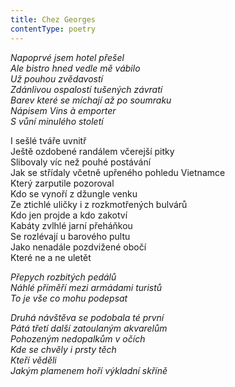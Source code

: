 ```yaml
---
title: Chez Georges
contentType: poetry
---
```


<section>

_Napoprvé jsem hotel přešel  
Ale bistro hned vedle mě vábilo  
Už pouhou zvědavostí  
Zdánlivou ospalostí tušených závratí  
Barev které se míchají až po soumraku  
Nápisem Vins à emporter  
S vůní minulého století_

</section>

<section>

I sešlé tváře uvnitř  
Ještě ozdobené randálem včerejší pitky  
Slibovaly víc než pouhé postávání  
Jak se střídaly včetně upřeného pohledu Vietnamce  
Který zarputile pozoroval  
Kdo se vynoří z džungle venku  
Ze ztichlé uličky i z rozkmotřených bulvárů  
Kdo jen projde a kdo zakotví  
Kabáty zvlhlé jarní přeháňkou  
Se rozlévají u barového pultu  
Jako nenadále pozdvižené obočí  
Které ne a ne uletět

_Přepych rozbitých pedálů  
Náhlé příměří mezi armádami turistů  
To je vše co mohu podepsat_

</section>

<section>

_Druhá návštěva se podobala té první  
Pátá třetí další zatoulaným akvarelům  
Pohozeným nedopalkům v očích  
Kde se chvěly i prsty těch  
Kteří věděli  
Jakým plamenem hoří výkladní skříně_

</section>
